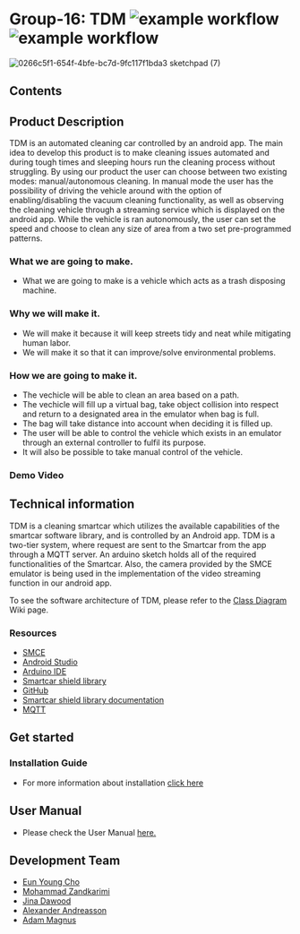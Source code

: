 # Group-16: TDM ![example workflow](https://github.com/DIT112-V21/group-16/actions/workflows/android_build.yml/badge.svg) ![example workflow](https://github.com/DIT112-V21/group-16/actions/workflows/arduino-build.yml/badge.svg)

![0266c5f1-654f-4bfe-bc7d-9fc117f1bda3 sketchpad (7)](https://user-images.githubusercontent.com/72136631/119741302-ba45da80-be85-11eb-8c90-73dac9fc8040.png)

## Contents

## Product Description 
TDM is an automated cleaning car controlled by an android app. The main idea to develop this product is to make cleaning issues automated and during tough times and sleeping hours run the cleaning process without struggling. By using our product the user can choose between two existing modes: manual/autonomous cleaning. In manual mode the user has the possibility of driving the vehicle around with the option of enabling/disabling the vacuum cleaning functionality, as well as observing the cleaning vehicle through a streaming service which is displayed on the android app. While the vehicle is ran autonomously, the user can set the speed and choose to clean any size of area from a two set pre-programmed patterns.

### What we are going to make.
- What we are going to make is a vehicle which acts as a trash disposing machine. 

### Why we will make it. 
- We will make it because it will keep streets tidy and neat while mitigating human labor.
- We will make it so that it can improve/solve environmental problems.

### How we are going to make it. 
- The vechicle will be able to clean an area based on a path. 
- The vechicle will fill up a virtual bag, take object collision into respect and return to a designated area in the emulator when bag is full.
- The bag will take distance into account when deciding it is filled up. 
- The user will be able to control the vehicle which exists in an emulator through an external controller to fulfil its purpose. 
- It will also be possible to take manual control of the vehicle.

### Demo Video

## Technical information
TDM is a cleaning smartcar which utilizes the available capabilities of the smartcar software library, and is controlled by an Android app. 
TDM is a two-tier system, where request are sent to the Smartcar from the app through a MQTT server. An arduino sketch holds all of the required functionalities of the Smartcar. Also, the camera provided by the SMCE emulator is being used in the implementation of the video streaming function in our android app.

To see the software architecture of TDM, please refer to the [Class Diagram](https://github.com/DIT112-V21/group-16/wiki/Class-Diagram) Wiki page.

### Resources 
- [SMCE](https://github.com/ItJustWorksTM/smce-gd)
- [Android Studio](https://developer.android.com/studio)
- [Arduino IDE](https://www.arduino.cc/en/software)
- [Smartcar shield library](https://www.arduinolibraries.info/libraries/smartcar-shield)
- [GitHub](https://github.com/)
- [Smartcar shield library documentation](https://platisd.github.io/smartcar_shield/index.html)
- [MQTT](https://mosquitto.org/download/) 

## Get started
### Installation Guide 
- For more information about installation [click here](https://github.com/DIT112-V21/group-16/wiki/Installation-Guide)


## User Manual

- Please check the User Manual [here.](https://github.com/DIT112-V21/group-16/wiki/User-Manual)


## Development Team 
- [Eun Young Cho](https://github.com/Young799)
- [Mohammad Zandkarimi](https://github.com/Mozand)
- [Jina Dawood](https://github.com/JinaDawood)
- [Alexander Andreasson](https://github.com/gusandalce)
- [Adam Magnus](https://github.com/gusmagadc)
